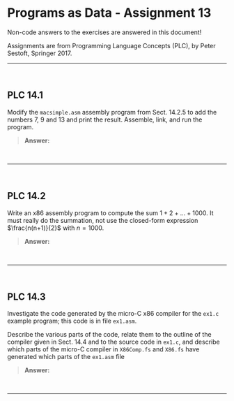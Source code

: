 # Programs as Data - Assignment 13

Non-code answers to the exercises are answered in this document!

Assignments are from Programming Language Concepts (PLC), by Peter Sestoft, Springer 2017.

---

</br>

## PLC 14.1

Modify the `macsimple.asm` assembly program from Sect. 14.2.5 to add the numbers 7, 9 and 13 and print the result. Assemble, link, and run the program.

> **Answer:**

</br>

---

</br>

## PLC 14.2

Write an x86 assembly program to compute the sum  $1+2+...+1000$. It must really do the summation, not use the closed-form expression $\frac{n(n+1)}{2}$ with $n = 1000$.

> **Answer:**

</br>

---

</br>

## PLC 14.3

Investigate the code generated by the micro-C x86 compiler for the `ex1.c` example program; this code is in file `ex1.asm`.

Describe the various parts of the code, relate them to the outline of the compiler given in Sect. 14.4 and to the source code in `ex1.c`, and describe which parts of the micro-C compiler in `X86Comp.fs` and `X86.fs` have generated which parts of the `ex1.asm` file

> **Answer:**

</br>

---
